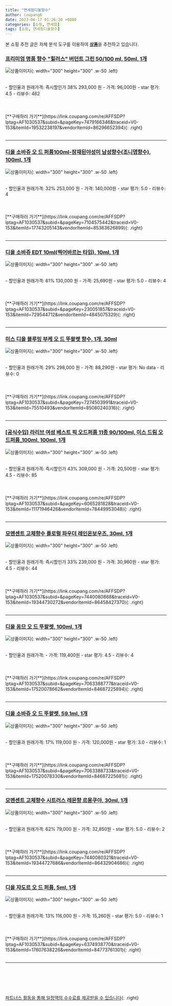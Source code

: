 ```yaml
---
title: "면세점디올향수"
author: coupang6
date: 2023-06-17 01:26:20 +0800
categories: [쇼핑, 면세점]
tags: [쇼핑, 면세점디올향수]
---
```


본 쇼핑 추천 글은 자체 분석 도구를 이용하여 [**상품**](https://link.coupang.com/a/bao1ui)을 추천하고 있습니다.

### [프리미엄 명품 향수 "힐러스" 버던트 그린 50/100 ml, 50ml, 1개](https://link.coupang.com/re/AFFSDP?lptag=AF1030537&subid=&pageKey=7479166346&traceid=V0-153&itemId=19532238197&vendorItemId=86296652394)

![상품이미지](https://thumbnail7.coupangcdn.com/thumbnails/remote/230x230ex/image/vendor_inventory/775f/12726f41554a0c34b873e7acb1608dda6aea665631d88958e7e8098d9f07.jpg){: width="300" height="300" .w-50 .left}


<br>
- 할인율과 원래가격: 즉시할인가 38%  293,000   원
- 가격: 96,000원
- star 평가: 4.5
- 리뷰수: 462
<br>
<br>
<br>
<br>
[**구매하러 가기**](https://link.coupang.com/re/AFFSDP?lptag=AF1030537&subid=&pageKey=7479166346&traceid=V0-153&itemId=19532238197&vendorItemId=86296652394){: .right}
<br>
<br>

---

### [디올 소바쥬 오 드 퍼퓸100ml-잠재된야성미 남성향수(조니뎁향수), 100ml, 1개](https://link.coupang.com/re/AFFSDP?lptag=AF1030537&subid=&pageKey=7104575442&traceid=V0-153&itemId=17743205143&vendorItemId=85363626899)

![상품이미지](https://thumbnail9.coupangcdn.com/thumbnails/remote/230x230ex/image/vendor_inventory/e890/948192e97bfb39f1d45ff4d4b5116ccccc7e5c4efeb711f9d4d5852ccbaf.jpg){: width="300" height="300" .w-50 .left}


<br>
- 할인율과 원래가격: 32%  253,000   원
- 가격: 140,000원
- star 평가: 5.0
- 리뷰수: 4
<br>
<br>
<br>
<br>
[**구매하러 가기**](https://link.coupang.com/re/AFFSDP?lptag=AF1030537&subid=&pageKey=7104575442&traceid=V0-153&itemId=17743205143&vendorItemId=85363626899){: .right}
<br>
<br>

---

### [디올 소바쥬 EDT 10ml(찍어바르는 타입), 10ml, 1개](https://link.coupang.com/re/AFFSDP?lptag=AF1030537&subid=&pageKey=230051857&traceid=V0-153&itemId=729544712&vendorItemId=4845075329)

![상품이미지](https://thumbnail10.coupangcdn.com/thumbnails/remote/230x230ex/image/vendor_inventory/23c1/f6f25170ba755b65e65f45c59408f839d7fcab32df9a3c9a1c1fe50065d6.jpg){: width="300" height="300" .w-50 .left}


<br>
- 할인율과 원래가격: 61%  130,000   원
- 가격: 25,690원
- star 평가: 5.0
- 리뷰수: 4
<br>
<br>
<br>
<br>
[**구매하러 가기**](https://link.coupang.com/re/AFFSDP?lptag=AF1030537&subid=&pageKey=230051857&traceid=V0-153&itemId=729544712&vendorItemId=4845075329){: .right}
<br>
<br>

---

### [미스 디올 블루밍 부케 오 드 뚜왈렛 향수, 1개, 30ml](https://link.coupang.com/re/AFFSDP?lptag=AF1030537&subid=&pageKey=7274503991&traceid=V0-153&itemId=75510493&vendorItemId=85080240316)

![상품이미지](https://thumbnail7.coupangcdn.com/thumbnails/remote/230x230ex/image/vendor_inventory/e703/9c000f9df057619da20a3f84b9ef777082451644f9c37bf51bd0525d0751.jpg){: width="300" height="300" .w-50 .left}


<br>
- 할인율과 원래가격: 29%  298,000   원
- 가격: 88,290원
- star 평가: No data
- 리뷰수: 0
<br>
<br>
<br>
<br>
[**구매하러 가기**](https://link.coupang.com/re/AFFSDP?lptag=AF1030537&subid=&pageKey=7274503991&traceid=V0-153&itemId=75510493&vendorItemId=85080240316){: .right}
<br>
<br>

---

### [[공식수입] 라리브 여성 베스트 픽 오드퍼퓸 11종 90/100ml, 미스 드림 오드퍼퓸_100ml, 100ml, 1개](https://link.coupang.com/re/AFFSDP?lptag=AF1030537&subid=&pageKey=6065281828&traceid=V0-153&itemId=11171946426&vendorItemId=78449953048)

![상품이미지](https://thumbnail8.coupangcdn.com/thumbnails/remote/230x230ex/image/vendor_inventory/eedf/9744392a9ca608f482bd893c8d45ae4978381d997aa4bf4a2b2dae13ccd0.jpg){: width="300" height="300" .w-50 .left}


<br>
- 할인율과 원래가격: 즉시할인가 43%  309,000   원
- 가격: 20,500원
- star 평가: 4.5
- 리뷰수: 85
<br>
<br>
<br>
<br>
[**구매하러 가기**](https://link.coupang.com/re/AFFSDP?lptag=AF1030537&subid=&pageKey=6065281828&traceid=V0-153&itemId=11171946426&vendorItemId=78449953048){: .right}
<br>
<br>

---

### [모멘센트 고체향수 플로럴 파우더 레인온보우즈, 30ml, 1개](https://link.coupang.com/re/AFFSDP?lptag=AF1030537&subid=&pageKey=7440080868&traceid=V0-153&itemId=19344730272&vendorItemId=86458427370)

![상품이미지](https://thumbnail10.coupangcdn.com/thumbnails/remote/230x230ex/image/retail/images/2023/07/03/15/6/c4d3f400-80c9-4379-bd37-06300417abd6.png){: width="300" height="300" .w-50 .left}


<br>
- 할인율과 원래가격: 즉시할인가 33%  239,000   원
- 가격: 30,960원
- star 평가: 4.5
- 리뷰수: 44
<br>
<br>
<br>
<br>
[**구매하러 가기**](https://link.coupang.com/re/AFFSDP?lptag=AF1030537&subid=&pageKey=7440080868&traceid=V0-153&itemId=19344730272&vendorItemId=86458427370){: .right}
<br>
<br>

---

### [디올 옴므 오 드 뚜왈렛, 100ml, 1개](https://link.coupang.com/re/AFFSDP?lptag=AF1030537&subid=&pageKey=7063388777&traceid=V0-153&itemId=17520078662&vendorItemId=84687225894)

![상품이미지](https://thumbnail9.coupangcdn.com/thumbnails/remote/230x230ex/image/vendor_inventory/7400/71c5e5f2198433312c702ee9fb89f50c2e2e28dca536ab9274d822409514.jpg){: width="300" height="300" .w-50 .left}


<br>
- 할인율과 원래가격: 
- 가격: 119,400원
- star 평가: 4.5
- 리뷰수: 4
<br>
<br>
<br>
<br>
[**구매하러 가기**](https://link.coupang.com/re/AFFSDP?lptag=AF1030537&subid=&pageKey=7063388777&traceid=V0-153&itemId=17520078662&vendorItemId=84687225894){: .right}
<br>
<br>

---

### [디올 소바쥬 오 드 뚜왈렛, 59.1ml, 1개](https://link.coupang.com/re/AFFSDP?lptag=AF1030537&subid=&pageKey=7063388733&traceid=V0-153&itemId=17520078330&vendorItemId=84687225681)

![상품이미지](https://thumbnail10.coupangcdn.com/thumbnails/remote/230x230ex/image/vendor_inventory/1f02/987af6c1e0d9bd8c90b9d2bb661c40834fe6ff3325b9f06f9a3f41a0d75a.jpg){: width="300" height="300" .w-50 .left}


<br>
- 할인율과 원래가격: 17%  119,000   원
- 가격: 120,000원
- star 평가: 3.0
- 리뷰수: 1
<br>
<br>
<br>
<br>
[**구매하러 가기**](https://link.coupang.com/re/AFFSDP?lptag=AF1030537&subid=&pageKey=7063388733&traceid=V0-153&itemId=17520078330&vendorItemId=84687225681){: .right}
<br>
<br>

---

### [모멘센트 고체향수 시트러스 레몬향 르몽쿠아, 30ml, 1개](https://link.coupang.com/re/AFFSDP?lptag=AF1030537&subid=&pageKey=7440080321&traceid=V0-153&itemId=19344727686&vendorItemId=86432904686)

![상품이미지](https://thumbnail9.coupangcdn.com/thumbnails/remote/230x230ex/image/retail/images/2023/06/30/15/9/ff55d84f-85aa-4c92-b019-0329c9f4300e.jpg){: width="300" height="300" .w-50 .left}


<br>
- 할인율과 원래가격: 62%  79,000   원
- 가격: 32,850원
- star 평가: 5.0
- 리뷰수: 2
<br>
<br>
<br>
<br>
[**구매하러 가기**](https://link.coupang.com/re/AFFSDP?lptag=AF1030537&subid=&pageKey=7440080321&traceid=V0-153&itemId=19344727686&vendorItemId=86432904686){: .right}
<br>
<br>

---

### [디올 쟈도르 오 드 퍼퓸, 5ml, 1개](https://link.coupang.com/re/AFFSDP?lptag=AF1030537&subid=&pageKey=6374938770&traceid=V0-153&itemId=17607638226&vendorItemId=84773761301)

![상품이미지](https://thumbnail8.coupangcdn.com/thumbnails/remote/230x230ex/image/vendor_inventory/be93/6a927d3c35f8946277462796f02f016ad58cab23e3db878a55020a687608.jpg){: width="300" height="300" .w-50 .left}


<br>
- 할인율과 원래가격: 13%  116,000   원
- 가격: 15,260원
- star 평가: 5.0
- 리뷰수: 1
<br>
<br>
<br>
<br>
[**구매하러 가기**](https://link.coupang.com/re/AFFSDP?lptag=AF1030537&subid=&pageKey=6374938770&traceid=V0-153&itemId=17607638226&vendorItemId=84773761301){: .right}
<br>
<br>

---
<br><br><br><br><br> [파트너스 활동을 통해 일정액의 수수료를 제공받을 수 있습니다](https://link.coupang.com/a/bao1ui){: .right}
